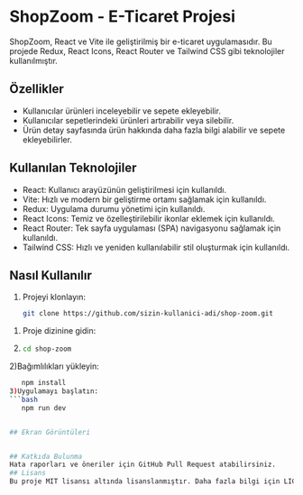 # ShopZoom - E-Ticaret Projesi

ShopZoom, React ve Vite ile geliştirilmiş bir e-ticaret uygulamasıdır. Bu projede Redux, React Icons, React Router ve Tailwind CSS gibi teknolojiler kullanılmıştır.

## Özellikler

- Kullanıcılar ürünleri inceleyebilir ve sepete ekleyebilir.
- Kullanıcılar sepetlerindeki ürünleri artırabilir veya silebilir.
- Ürün detay sayfasında ürün hakkında daha fazla bilgi alabilir ve sepete ekleyebilirler.

## Kullanılan Teknolojiler

- React: Kullanıcı arayüzünün geliştirilmesi için kullanıldı.
- Vite: Hızlı ve modern bir geliştirme ortamı sağlamak için kullanıldı.
- Redux: Uygulama durumu yönetimi için kullanıldı.
- React Icons: Temiz ve özelleştirilebilir ikonlar eklemek için kullanıldı.
- React Router: Tek sayfa uygulaması (SPA) navigasyonu sağlamak için kullanıldı.
- Tailwind CSS: Hızlı ve yeniden kullanılabilir stil oluşturmak için kullanıldı.

## Nasıl Kullanılır

1. Projeyi klonlayın:

   ```bash
   git clone https://github.com/sizin-kullanici-adi/shop-zoom.git

1) Proje dizinine gidin:
2) ```bash
   cd shop-zoom
2)Bağımlılıkları yükleyin:
```bash
   npm install
3)Uygulamayı başlatın:
```bash
   npm run dev


## Ekran Görüntüleri


## Katkıda Bulunma
Hata raporları ve öneriler için GitHub Pull Request atabilirsiniz.
## Lisans
Bu proje MIT lisansı altında lisanslanmıştır. Daha fazla bilgi için LICENSE dosyasına başvurun.


